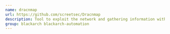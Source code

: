 ```yaml
---
name: dracnmap
url: https://github.com/screetsec/Dracnmap
description: Tool to exploit the network and gathering information with nmap help.
group: blackarch blackarch-automation
---
```

